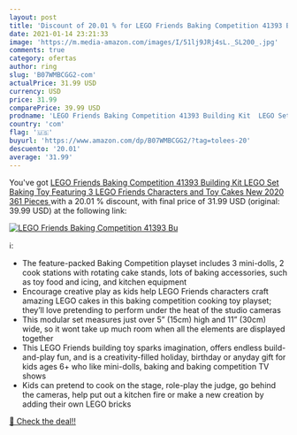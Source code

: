 ```yaml
---
layout: post
title: 'Discount of 20.01 % for LEGO Friends Baking Competition 41393 Bu'
date: 2021-01-14 23:21:33
image: 'https://m.media-amazon.com/images/I/51lj9JRj4sL._SL200_.jpg'
comments: true
category: ofertas
author: ring
slug: 'B07WMBCGG2-com'
actualPrice: 31.99 USD
currency: USD
price: 31.99
comparePrice: 39.99 USD
prodname: 'LEGO Friends Baking Competition 41393 Building Kit  LEGO Set Baking Toy  Featuring 3 LEGO Friends Characters and Toy Cakes  New 2020  361 Pieces '
country: 'com'
flag: '🇺🇸'
buyurl: 'https://www.amazon.com/dp/B07WMBCGG2/?tag=tolees-20'
descuento: '20.01'
average: '31.99'
---
```


You've got [LEGO Friends Baking Competition 41393 Building Kit  LEGO Set Baking Toy  Featuring 3 LEGO Friends Characters and Toy Cakes  New 2020  361 Pieces ](https://www.amazon.com/dp/B07WMBCGG2/?tag=tolees-20) with a  20.01 % discount, with final price of 31.99 USD (original: 39.99 USD) at the following link:

[![LEGO Friends Baking Competition 41393 Bu](https://m.media-amazon.com/images/I/51lj9JRj4sL._SL200_.jpg)](https://www.amazon.com/dp/B07WMBCGG2/?tag=tolees-20)

ℹ️:

- The feature-packed Baking Competition playset includes 3 mini-dolls, 2 cook stations with rotating cake stands, lots of baking accessories, such as toy food and icing, and kitchen equipment
- Encourage creative play as kids help LEGO Friends characters craft amazing LEGO cakes in this baking competition cooking toy playset; they’ll love pretending to perform under the heat of the studio cameras
- This modular set measures just over 5” (15cm) high and 11” (30cm) wide, so it wont take up much room when all the elements are displayed together
- This LEGO Friends building toy sparks imagination, offers endless build-and-play fun, and is a creativity-filled holiday, birthday or anyday gift for kids ages 6+ who like mini-dolls, baking and baking competition TV shows
- Kids can pretend to cook on the stage, role-play the judge, go behind the cameras, help put out a kitchen fire or make a new creation by adding their own LEGO bricks

[🛒 Check the deal!!](https://www.amazon.com/dp/B07WMBCGG2/?tag=tolees-20)
